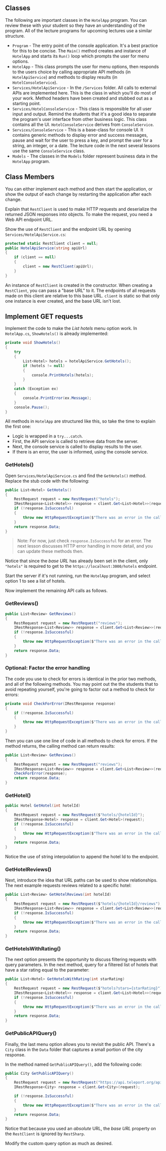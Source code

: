 ## Classes

The following are important classes in the `HotelApp` program. You can review these with your student so they have an understanding of the program. All of the lecture programs for upcoming lectures use a similar structure.

* `Program` - The entry point of the console application. It's a best practice for this to be concise. The `Main()` method creates and instance of `HotelApp` and starts its `Run()` loop which prompts the user for menu options.
* `HotelApp` - This class prompts the user for menu options, then responds to the users choice by calling appropriate API methods (in `HotelApiService`) and methods to display results (in `HotelConsoleService`).
* `Services/HotelApiService` - In the `/Services` folder. All calls to external APIs are implemented here. This is the class in which you'll do most of your work. Method headers have been created and stubbed out as a starting point.
* `Services/HotelConsoleService` - This class is responsible for all user input and output. Remind the students that it's a good idea to separate the program's user interface from other business logic. This class contains all the UI. `HotelConsoleService` derives from `ConsoleService`.
* `Services/ConsoleService` - This is a base-class for console UI. It contains generic methods to display error and success messages, pause and wait for the user to press a key, and prompt the user for a string, an integer, or a date. The lecture code in the next several lessons use the same `ConsoleService` class.
* `Models` - The classes in the `Models` folder represent business data in the `HotelApp` program.

## Class Members

You can either implement each method and then start the application, or show the output of each change by restarting the application after each change.

Explain that `RestClient` is used to make HTTP requests and deserialize the returned JSON responses into objects. To make the request, you need a Web API endpoint URL.

Show the use of `RestClient` and the endpoint URL by opening `Services/HotelApiService.cs`:

```csharp
protected static RestClient client = null;
public HotelApiService(string apiUrl)
{
    if (client == null)
    {
        client = new RestClient(apiUrl);
    }
}
```

An instance of `RestClient` is created in the constructor. When creating a `RestClient`, you can pass a "base URL" to it. The endpoints of all requests made on this client are relative to this base URL. `client` is static so that only one instance is ever created, and the base URL isn't lost.

## Implement GET requests

Implement the code to make the _List hotels_ menu option work. In `HotelApp.cs`, `ShowHotels()` is already implemented:

```csharp
private void ShowHotels()
{
    try
    {
        List<Hotel> hotels = hotelApiService.GetHotels();
        if (hotels != null)
        {
            console.PrintHotels(hotels);
        }
    }
    catch (Exception ex)
    {
        console.PrintError(ex.Message);
    }
    console.Pause();
}

```

All methods in `HotelApp` are structured like this, so take the time to explain the first one:

* Logic is wrapped in a `try...catch`.
* First, the API service is called to retrieve data from the server.
* Next, the console service is called to display results to the user.
* If there is an error, the user is informed, using the console service.

### GetHotels()

Open `Services/HotelApiService.cs` and find the `GetHotels()` method. Replace the stub code with the following:

```csharp
public List<Hotel> GetHotels()
{
    RestRequest request = new RestRequest("hotels");
    IRestResponse<List<Hotel>> response = client.Get<List<Hotel>>(request);
    if (!response.IsSuccessful)
    {
        throw new HttpRequestException($"There was an error in the call to the server");
    }
    return response.Data;
}
```

> Note: For now, just check `response.IsSuccessful` for an error. The next lesson discusses HTTP error handling in more detail, and you can update these methods then.

Notice that since the _base URL_ has already been set in the client, only `"hotels"` is required to get to the `https://localhost:3000/hotels` endpoint.

Start the server if it's not running, run the `HotelApp` program, and select option 1 to see a list of hotels.

Now implement the remaining API calls as follows.

### GetReviews()

```csharp
public List<Review> GetReviews()
{
    RestRequest request = new RestRequest("reviews");
    IRestResponse<List<Review>> response = client.Get<List<Review>>(request);
    if (!response.IsSuccessful)
    {
        throw new HttpRequestException($"There was an error in the call to the server");
    }
    return response.Data;
}
```

### Optional: Factor the error handling

The code you use to check for errors is identical in the prior two methods, and all of the following methods. You may point out the the students that to avoid repeating yourself, you're going to factor out a method to check for errors:

```csharp
private void CheckForError(IRestResponse response)
{
    if (!response.IsSuccessful)
    {
        throw new HttpRequestException($"There was an error in the call to the server");
    }
}
```

Then you can use one line of code in all methods to check for errors. If the method returns, the calling method can return results:

```csharp
public List<Review> GetReviews()
{
    RestRequest request = new RestRequest("reviews");
    IRestResponse<List<Review>> response = client.Get<List<Review>>(request);
	CheckForError(response);
    return response.Data;
}
```

### GetHotel()

```csharp
public Hotel GetHotel(int hotelId)
{
    RestRequest request = new RestRequest($"hotels/{hotelId}");
    IRestResponse<Hotel> response = client.Get<Hotel>(request);
    if (!response.IsSuccessful)
    {
        throw new HttpRequestException($"There was an error in the call to the server");
    }
    return response.Data;
}
```

Notice the use of string interpolation to append the hotel Id to the endpoint.

### GetHotelReviews()

Next, introduce the idea that URL paths can be used to show relationships. The next example requests reviews related to a specific hotel:

```csharp
public List<Review> GetHotelReviews(int hotelId)
{
    RestRequest request = new RestRequest($"hotels/{hotelId}/reviews");
    IRestResponse<List<Review>> response = client.Get<List<Review>>(request);
    if (!response.IsSuccessful)
    {
        throw new HttpRequestException($"There was an error in the call to the server");
    }
    return response.Data;
}
```

### GetHotelsWithRating()

The next option presents the opportunity to discuss filtering requests with query parameters. In the next method, query for a filtered list of hotels that have a star rating equal to the parameter:

```csharp
public List<Hotel> GetHotelsWithRating(int starRating)
{
    RestRequest request = new RestRequest($"hotels?stars={starRating}");
    IRestResponse<List<Hotel>> response = client.Get<List<Hotel>>(request);
    if (!response.IsSuccessful)
    {
        throw new HttpRequestException($"There was an error in the call to the server");
    }
    return response.Data;
}
```

### GetPublicAPIQuery()

Finally, the last menu option allows you to revisit the public API. There's a `City` class in the `Data` folder that captures a small portion of the city response.

In the method named `GetPublicAPIQuery()`, add the following code:

```csharp
public City GetPublicAPIQuery()
{
    RestRequest request = new RestRequest("https://api.teleport.org/api/cities/geonameid:5128581/");
    IRestResponse<City> response = client.Get<City>(request);

    if (!response.IsSuccessful)
    {
        throw new HttpRequestException($"There was an error in the call to the server");
    }
    return response.Data;
}
```

Notice that because you used an _absolute_ URL, the _base URL_ property on the `RestClient` is ignored by `RestSharp`.

Modify the custom query option as much as desired.
